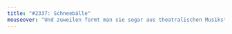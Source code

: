 ```yaml
---
title: "#2337: Schneebälle"
mouseover: "Und zuweilen formt man sie sogar aus theatralischen Musikstücken!"
---
```

